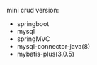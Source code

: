 mini crud version:
- springboot 
- mysql 
- springMVC 
- mysql-connector-java(8)
- mybatis-plus(3.0.5)
